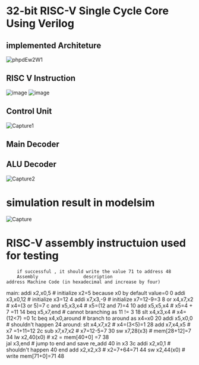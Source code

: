 # 32-bit RISC-V Single Cycle Core Using Verilog

  ## implemented Architeture 
  
  ![phpdEw2W1](https://github.com/user-attachments/assets/55cd774c-676e-4f7c-af00-d3840ec959f6)

  ## RISC V Instruction 
  
  ![image](https://github.com/user-attachments/assets/482566cd-9f13-42f6-8cb7-3b034eb9e0d4)
  ![image](https://github.com/user-attachments/assets/e0fe30a9-7a39-4074-bb58-087801248c69)

  ## Control Unit 
  
  ![Capture1](https://github.com/user-attachments/assets/c5fc4bf4-a218-4625-b178-e9d0be3e5bc6)

  ## Main Decoder 



  ## ALU Decoder 

  ![Capture2](https://github.com/user-attachments/assets/fd37f84d-b6e7-4377-b2ac-c05e9975be73)


# simulation result in modelsim 

![Capture](https://github.com/user-attachments/assets/ffe7bcc5-428a-45e6-9bc8-3946fe2c96a1)

# RISC-V assembly instructuion used for testing 
       
        if successful , it should write the value 71 to address 48
        Assembly                 description                                             address Machine Code (in hexadecimal and increase by four)        
main:   addi x2,x0,5             # initialize x2=5 because x0 by default value=0         0
        addi x3,x0,12            # initialize x3=12                                      4
        addi x7,x3,-9            # initialize x7=12-9=3                                  8
        or   x4,x7,x2            # x4=(3 or 5)=7                                         c
        and  x5,x3,x4            # x5=(12 and 7)=4                                       10
        add  x5,x5,x4            # x5=4 + 7 =11                                          14
        beq  x5,x7,end           # cannot branching as 11 != 3                           18
        slt  x4,x3,x4            # x4= (12<7) =0                                         1c
        beq  x4,x0,around        # branch to around as x4=x0                             20
        addi x5,x0,0             # shouldn't happen                                      24
around: slt  x4,x7,x2            # x4=(3<5)=1                                            28
        add  x7,x4,x5            # x7 =1+11=12                                           2c
        sub  x7,x7,x2            # x7=12-5=7                                             30
        sw   x7,28(x3)           # mem[28+12]=7                                          34
        lw   x2,40(x0)           # x2 = mem[40+0] =7                                     38   
        jal  x3,end              # jump to end and save re_add 40 in x3                  3c
        addi x2,x0,1             # shouldn't happen                                      40
end     add  x2,x2,x3            # x2=7+64=71                                            44
        sw   x2,44(x0)           # write mem[71+0]=71                                    48
